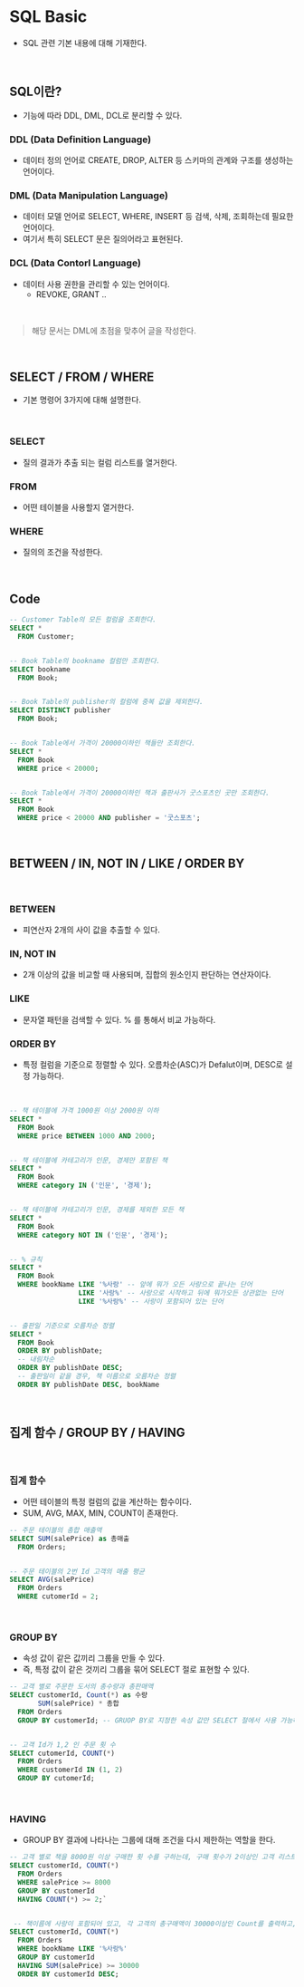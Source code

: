 # SQL Basic
- SQL 관련 기본 내용에 대해 기재한다.

<br>

## SQL이란?
- 기능에 따라 DDL, DML, DCL로 분리할 수 있다.

### DDL (Data Definition Language)
- 데이터 정의 언어로 CREATE, DROP, ALTER 등 스키마의 관계와 구조를 생성하는 언어이다.

### DML (Data Manipulation Language)
- 데이터 모델 언어로 SELECT, WHERE, INSERT 등 검색, 삭제, 조회하는데 필요한 언어이다.
- 여기서 특히 SELECT 문은 질의어라고 표현된다.

### DCL (Data Contorl Language)
- 데이터 사용 권한을 관리할 수 있는 언어이다. 
  - REVOKE, GRANT ..

<br>

> 해당 문서는 DML에 초점을 맞추어 글을 작성한다.

<br>

## SELECT / FROM / WHERE
- 기본 명령어 3가지에 대해 설명한다.

<br>

### SELECT
- 질의 결과가 추출 되는 컬럼 리스트를 열거한다.

### FROM
- 어떤 테이블을 사용할지 열거한다.

### WHERE
- 질의의 조건을 작성한다.

<br>

## Code
```SQL
-- Customer Table의 모든 컬럼을 조회한다.
SELECT *
  FROM Customer;


-- Book Table의 bookname 컬럼만 조회한다.
SELECT bookname
  FROM Book;


-- Book Table의 publisher의 컬럼에 중복 값을 제외한다.
SELECT DISTINCT publisher
  FROM Book;


-- Book Table에서 가격이 20000이하인 책들만 조회한다.
SELECT *
  FROM Book
  WHERE price < 20000;


-- Book Table에서 가격이 20000이하인 책과 출판사가 굿스포츠인 곳만 조회한다.
SELECT *
  FROM Book
  WHERE price < 20000 AND publisher = '굿스포츠';
```

<br>

## BETWEEN / IN, NOT IN / LIKE / ORDER BY

<br>

### BETWEEN
- 피연산자 2개의 사이 값을 추출할 수 있다.

### IN, NOT IN
- 2개 이상의 값을 비교할 때 사용되며, 집합의 원소인지 판단하는 연산자이다.

### LIKE
- 문자열 패턴을 검색할 수 있다. % 를 통해서 비교 가능하다.

### ORDER BY
- 특정 컬럼을 기준으로 정렬할 수 있다. 오름차순(ASC)가 Defalut이며, DESC로 설정 가능하다.

<br>

```SQL
-- 책 테이블에 가격 1000원 이상 2000원 이하
SELECT *
  FROM Book
  WHERE price BETWEEN 1000 AND 2000;


-- 책 테이블에 카테고리가 인문, 경제만 포함된 책
SELECT *
  FROM Book
  WHERE category IN ('인문', '경제');


-- 책 테이블에 카테고리가 인문, 경제를 제외한 모든 책
SELECT *
  FROM Book
  WHERE category NOT IN ('인문', '경제');


-- % 규칙
SELECT *
  FROM Book
  WHERE bookName LIKE '%사랑' -- 앞에 뭐가 오든 사랑으로 끝나는 단어
                 LIKE '사랑%' -- 사랑으로 시작하고 뒤에 뭐가오든 상관없는 단어
                 LIKE '%사랑%' -- 사랑이 포함되어 있는 단어


-- 출판일 기준으로 오름차순 정렬
SELECT *
  FROM Book
  ORDER BY publishDate;
  -- 내림차순
  ORDER BY publishDate DESC;
  -- 출판일이 같을 경우, 책 이름으로 오름차순 정렬
  ORDER BY publishDate DESC, bookName
```

<br>

## 집계 함수 / GROUP BY / HAVING

<br>

### 집계 함수
- 어떤 테이블의 특정 컬럼의 값을 계산하는 함수이다.
- SUM, AVG, MAX, MIN, COUNT이 존재한다.

```SQL
-- 주문 테이블의 총합 매출액
SELECT SUM(salePrice) as 총매출
  FROM Orders;


-- 주문 테이블의 2번 Id 고객의 매출 평균
SELECT AVG(salePrice)
  FROM Orders
  WHERE cutomerId = 2;
```

<br>

### GROUP BY
- 속성 값이 같은 값끼리 그룹을 만들 수 있다.
- 즉, 특정 값이 같은 것끼리 그룹을 묶어 SELECT 절로 표현할 수 있다.

```SQL
-- 고객 별로 주문한 도서의 총수량과 총판매액
SELECT customerId, Count(*) as 수량
       SUM(salePrice) * 총합
  FROM Orders
  GROUP BY customerId; -- GRUOP BY로 지정한 속성 값만 SELECT 절에서 사용 가능하다.


-- 고객 Id가 1,2 인 주문 횟 수
SELECT cutomerId, COUNT(*)
  FROM Orders
  WHERE customerId IN (1, 2)
  GROUP BY cutomerId;
```

<br>

### HAVING
- GROUP BY 결과에 나타나는 그룹에 대해 조건을 다시 제한하는 역할을 한다.

```SQL
-- 고객 별로 책을 8000원 이상 구매한 횟 수를 구하는데, 구매 횟수가 2이상인 고객 리스트
SELECT customerId, COUNT(*)
  FROM Orders
  WHERE salePrice >= 8000
  GROUP BY customerId
  HAVING COUNT(*) >= 2;`


 -- 책이름에 사랑이 포함되어 있고, 각 고객의 총구매액이 30000이상인 Count를 출력하고, 내림차순 정렬
SELECT customerId, COUNT(*)
  FROM Orders
  WHERE bookName LIKE '%사랑%'
  GROUP BY customerId
  HAVING SUM(salePrice) >= 30000
  ORDER BY customerId DESC;
```